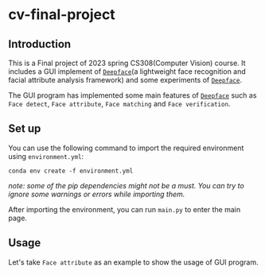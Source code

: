 # cv-final-project

## Introduction

This is a Final project of 2023 spring CS308(Computer Vision) course. It includes a GUI implement of [`Deepface`](https://github.com/serengil/deepface)(a lightweight face recognition and facial attribute analysis framework) and some experiments of [`Deepface`](https://github.com/serengil/deepface).

The GUI program has implemented some main features of [`Deepface`](https://github.com/serengil/deepface) such as `Face detect`, `Face attribute`, `Face matching` and `Face verification`.

## Set up

You can use the following command to import the required environment using `environment.yml`:

```shell
conda env create -f environment.yml
```

_note: some of the pip dependencies might not be a must. You can try to ignore some warnings or errors while importing them._


After importing the environment, you can run `main.py` to enter the main page.

## Usage

Let's take `Face attribute` as an example to show the usage of GUI program.

